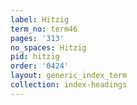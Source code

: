 ```yaml
---
label: Hitzig
term_no: term46
pages: '313'
no_spaces: Hitzig
pid: hitzig
order: '0424'
layout: generic_index_term
collection: index-headings
---
```

